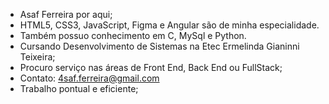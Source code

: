 - Asaf Ferreira por aqui;
- HTML5, CSS3, JavaScript, Figma e Angular são de minha especialidade.
- Também possuo conhecimento em C, MySql e Python.
- Cursando Desenvolvimento de Sistemas na Etec Ermelinda Gianinni Teixeira;
- Procuro serviço nas áreas de Front End, Back End ou FullStack;
- Contato: 4saf.ferreira@gmail.com
- Trabalho pontual e eficiente;
